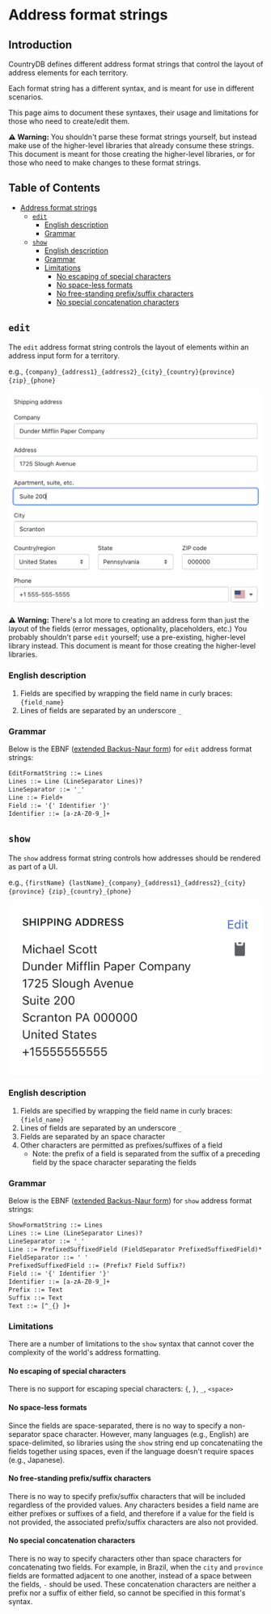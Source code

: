 # Address format strings

## Introduction <!-- omit in toc -->

CountryDB defines different address format strings that control the layout of address elements for each territory.

Each format string has a different syntax, and is meant for use in different scenarios.

This page aims to document these syntaxes, their usage and limitations for those who need to create/edit them.

**⚠️ Warning:** You shouldn't parse these format strings yourself, but instead make use of the higher-level libraries that already consume these strings. This document is meant for those creating the higher-level libraries, or for those who need to make changes to these format strings.

## Table of Contents <!-- omit in toc -->

- [Address format strings](#address-format-strings)
  - [`edit`](#edit)
    - [English description](#english-description)
    - [Grammar](#grammar)
  - [`show`](#show)
    - [English description](#english-description-1)
    - [Grammar](#grammar-1)
    - [Limitations](#limitations)
      - [No escaping of special characters](#no-escaping-of-special-characters)
      - [No space-less formats](#no-space-less-formats)
      - [No free-standing prefix/suffix characters](#no-free-standing-prefixsuffix-characters)
      - [No special concatenation characters](#no-special-concatenation-characters)

## `edit`

The `edit` address format string controls the layout of elements within an address input form for a territory.

e.g., `{company}_{address1}_{address2}_{city}_{country}{province}{zip}_{phone}`

![Example address input form formatted using the `edit` address format](images/edit.png)

**⚠️ Warning:** There's a lot more to creating an address form than just the layout of the fields (error messages, optionality, placeholders, etc.) You probably shouldn't parse `edit` yourself; use a pre-existing, higher-level library instead. This document is meant for those creating the higher-level libraries.

### English description

1. Fields are specified by wrapping the field name in curly braces: `{field_name}`
2. Lines of fields are separated by an underscore `_`

### Grammar

Below is the EBNF ([extended Backus-Naur form](https://en.wikipedia.org/wiki/Extended_Backus-Naur_form)) for `edit` address format strings:

```
EditFormatString ::= Lines
Lines ::= Line (LineSeparator Lines)?
LineSeparator ::= '_'
Line ::= Field+
Field ::= '{' Identifier '}'
Identifier ::= [a-zA-Z0-9_]+
```

## `show`

The `show` address format string controls how addresses should be rendered as part of a UI.

e.g., `{firstName} {lastName}_{company}_{address1}_{address2}_{city} {province} {zip}_{country}_{phone}`

![Example address formatted using the `show` address format](images/show.png)

### English description

1. Fields are specified by wrapping the field name in curly braces: `{field_name}`
2. Lines of fields are separated by an underscore `_`
3. Fields are separated by an space character
4. Other characters are permitted as prefixes/suffixes of a field
   * Note: the prefix of a field is separated from the suffix of a preceding field by the space character separating the fields

### Grammar

Below is the EBNF ([extended Backus-Naur form](https://en.wikipedia.org/wiki/Extended_Backus-Naur_form)) for `show` address format strings:

```
ShowFormatString ::= Lines
Lines ::= Line (LineSeparator Lines)?
LineSeparator ::= '_'
Line ::= PrefixedSuffixedField (FieldSeparator PrefixedSuffixedField)*
FieldSeparator ::= ' '
PrefixedSuffixedField ::= (Prefix? Field Suffix?)
Field ::= '{' Identifier '}'
Identifier ::= [a-zA-Z0-9_]+
Prefix ::= Text
Suffix ::= Text
Text ::= [^_{} ]+
```

### Limitations

There are a number of limitations to the `show` syntax that cannot cover the complexity of the world's address formatting.

#### No escaping of special characters

There is no support for escaping special characters: `{`, `}`, `_`, `<space>`

#### No space-less formats

Since the fields are space-separated, there is no way to specify a non-separator space character.
However, many languages (e.g., English) are space-delimited, so libraries using the `show` string end up concatenatiing the fields together using spaces, even if the language doesn't require spaces (e.g., Japanese).

#### No free-standing prefix/suffix characters

There is no way to specify prefix/suffix characters that will be included regardless of the provided values.
Any characters besides a field name are either prefixes or suffixes of a field, and therefore if a value for the field is not provided, the associated prefix/suffix characters are also not provided.

#### No special concatenation characters

There is no way to specify characters other than space characters for concatenating two fields.
For example, in Brazil, when the `city` and `province` fields are formatted adjacent to one another, instead of a space between the fields, ` - ` should be used. These concatenation characters are neither a prefix nor a suffix of either field, so cannot be specified in this format's syntax.
